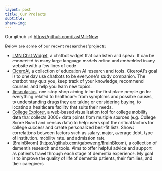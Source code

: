 ```yaml
---
layout: post
title: Our Projects
subtitle: 
share-img:
---
```


Our github url https://github.com/LastMileNow


Below are some of our recent researches/projects:

- [LMN Chat Widget](https://github.com/LastMileNow/LMN-Chat-Widget.git), a chatbot widget that can listen and speak. It can be connected to many large language models online and embedded in any website with a few lines of code
- [CiceroAI](https://github.com/LastMileNow/CiceroAI), a collection of education AI research and tools. CiceroAI's goal is to one day use chatbots to be everyone's study companion. The chatbot may quiz you, keep track of your knowledge, recommend courses, and help you learn new topics.
- [Aesculapius](https://github.com/gabeweng/aesculapius-backend), one-stop-shop aiming to be the first place people go for everything related to healthcare: from symptoms and possible causes, to understanding drugs they are taking or considering buying, to locating a healthcare facility that suits their needs.
- [College Explorer](https://github.com/LastMileNow/CollegeExplorer), a web-based visualization tool for college mobility data that collects 3000+ data points from multiple sources (e.g. College Score Board and census data) to help users spot the critical factors for college success and create personalized best-fit lists. Shows correlations between factors such as salary, major, average debt, type of institution, mobility rate, and admission rate.
- [BrainBloom] (https://github.com/gabeweng/BrainBloom), a collection of dementia research and tools. Aims to offer helpful advice and support as patients travel through each stage of dementia experience. My goal is to improve the quality of life of dementia patients, their families, and their caregivers. 